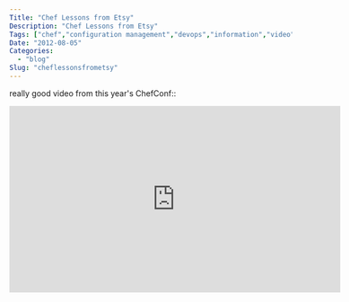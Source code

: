 ```yaml
---
Title: "Chef Lessons from Etsy"
Description: "Chef Lessons from Etsy"
Tags: ["chef","configuration management","devops","information","video"]
Date: "2012-08-05"
Categories:
  - "blog"
Slug: "cheflessonsfrometsy"
---
```

<p>really good video from this year's ChefConf::</p><p><iframe width="590" height="332" src="http://www.youtube.com/embed/nSnJCJiZDDU?fs=1&#038;feature=oembed" frameborder="0" allowfullscreen></iframe></p>
